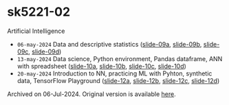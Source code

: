 # sk5221-02
Artificial Intelligence

+ `06-may-2024` Data and descriptive statistics ([slide-09a](https://osf.io/jn3yq), [slide-09b](https://osf.io/an2bs), [slide-09c](https://osf.io/3rb8k), [slide-09d](https://osf.io/zqkv9))
+ `13-may-2024` Data science, Python environment, Pandas dataframe, ANN with spreadsheet ([slide-10a](https://osf.io/tzvsw), [slide-10b](https://osf.io/kgw5f), [slide-10c](https://osf.io/6t48k), [slide-10d](https://osf.io/42tq9))
+ `20-may-2024` Introduction to NN, practicing ML with Pyhton, synthetic data, TensorFlow Playground ([slide-12a](https://osf.io/3ksmu), [slide-12b](https://osf.io/k8b7q), [slide-12c](https://osf.io/wqv3z), [slide-12d](https://osf.io/43baq))

Archived on 06-Jul-2024. Original version is available [here](https://edunex.itb.ac.id/courses/58134/preview).
